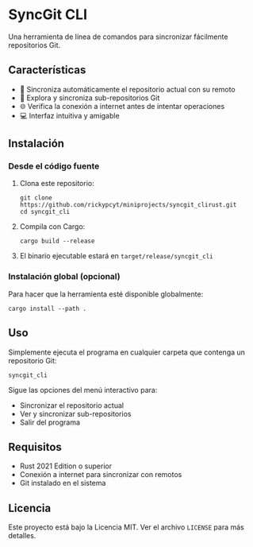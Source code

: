 # SyncGit CLI

Una herramienta de línea de comandos para sincronizar fácilmente repositorios Git.

## Características

- 🔄 Sincroniza automáticamente el repositorio actual con su remoto
- 📂 Explora y sincroniza sub-repositorios Git
- 🌐 Verifica la conexión a internet antes de intentar operaciones
- 💻 Interfaz intuitiva y amigable

## Instalación

### Desde el código fuente

1. Clona este repositorio:

   ```
   git clone https://github.com/rickypcyt/miniprojects/syncgit_clirust.git
   cd syncgit_cli
   ```

2. Compila con Cargo:

   ```
   cargo build --release
   ```

3. El binario ejecutable estará en `target/release/syncgit_cli`

### Instalación global (opcional)

Para hacer que la herramienta esté disponible globalmente:

```
cargo install --path .
```

## Uso

Simplemente ejecuta el programa en cualquier carpeta que contenga un repositorio Git:

```
syncgit_cli
```

Sigue las opciones del menú interactivo para:

- Sincronizar el repositorio actual
- Ver y sincronizar sub-repositorios
- Salir del programa

## Requisitos

- Rust 2021 Edition o superior
- Conexión a internet para sincronizar con remotos
- Git instalado en el sistema

## Licencia

Este proyecto está bajo la Licencia MIT. Ver el archivo `LICENSE` para más detalles.
